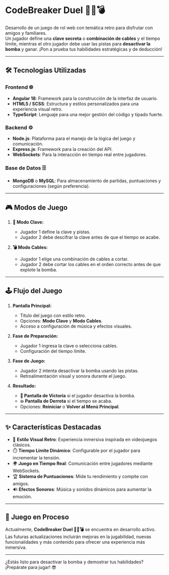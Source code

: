 #  **CodeBreaker Duel 🕵️‍♂️💣**  

Desarrollo de un juego de rol web con temática retro para disfrutar con amigos y familiares.  
Un jugador define una **clave secreta** o **combinación de cables** y el tiempo límite, mientras el otro jugador debe usar las pistas para **desactivar la bomba** y ganar. ¡Pon a prueba tus habilidades estratégicas y de deducción!  

---

## 🛠️ **Tecnologías Utilizadas**  

### **Frontend** 🌐  
- **Angular 18**: Framework para la construcción de la interfaz de usuario.  
- **HTML5 / SCSS**: Estructura y estilos personalizados para una experiencia visual retro.  
- **TypeScript**: Lenguaje para una mejor gestión del código y tipado fuerte.  

### **Backend** ⚙️  
- **Node.js**: Plataforma para el manejo de la lógica del juego y comunicación.  
- **Express.js**: Framework para la creación del API.  
- **WebSockets**: Para la interacción en tiempo real entre jugadores.  

### **Base de Datos** 🗄️  
- **MongoDB** o **MySQL**: Para almacenamiento de partidas, puntuaciones y configuraciones (según preferencia).  

---

## 🎮 **Modos de Juego**  

1. **🔐 Modo Clave:**  
   - Jugador 1 define la clave y pistas.  
   - Jugador 2 debe descifrar la clave antes de que el tiempo se acabe.  

2. **💣 Modo Cables:**  
   - Jugador 1 elige una combinación de cables a cortar.  
   - Jugador 2 debe cortar los cables en el orden correcto antes de que explote la bomba.  

---

## 🕹️ **Flujo del Juego**  

1. **Pantalla Principal:**  
   - Título del juego con estilo retro.  
   - Opciones: **Modo Clave** y **Modo Cables**.  
   - Acceso a configuración de música y efectos visuales.  

2. **Fase de Preparación:**  
   - Jugador 1 ingresa la clave o selecciona cables.  
   - Configuración del tiempo límite.  

3. **Fase de Juego:**  
   - Jugador 2 intenta desactivar la bomba usando las pistas.  
   - Retroalimentación visual y sonora durante el juego.  

4. **Resultado:**  
   - **🎉 Pantalla de Victoria** si el jugador desactiva la bomba.  
   - **💥 Pantalla de Derrota** si el tiempo se acaba.  
   - Opciones: **Reiniciar** o **Volver al Menú Principal**.  

---

## ✨ **Características Destacadas**  

- 🎨 **Estilo Visual Retro**: Experiencia inmersiva inspirada en videojuegos clásicos.  
- ⏱️ **Tiempo Límite Dinámico**: Configurable por el jugador para incrementar la tensión.  
- 🌍 **Juego en Tiempo Real**: Comunicación entre jugadores mediante WebSockets.  
- 🏆 **Sistema de Puntuaciones**: Mide tu rendimiento y compite con amigos.  
- 🔊 **Efectos Sonoros**: Música y sonidos dinámicos para aumentar la emoción.  

---

## 🚧 **Juego en Proceso**  
Actualmente, **CodeBreaker Duel 🕵️‍♂️💣** se encuentra en desarrollo activo. Las futuras actualizaciones incluirán mejoras en la jugabilidad, nuevas funcionalidades y más contenido para ofrecer una experiencia más inmersiva.  

---

¿Estás listo para desactivar la bomba y demostrar tus habilidades? ¡Prepárate para jugar! 😎
